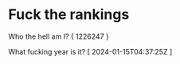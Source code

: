 # Fuck the rankings

Who the hell am I?
{ 1226247 }

What fucking year is it?
[ 2024-01-15T04:37:25Z ]
